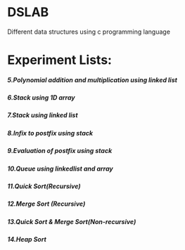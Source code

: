 # DSLAB 
Different data structures using c programming language 
# Experiment Lists: 
##### 5.Polynomial addition and multiplication using linked list  

##### 6.Stack using 1D array 

##### 7.Stack using linked list 

##### 8.Infix to postfix using stack  

##### 9.Evaluation of postfix using stack
 
##### 10.Queue using linkedlist and array 

##### 11.Quick Sort(Recursive) 

##### 12.Merge Sort (Recursive) 

##### 13.Quick Sort & Merge Sort(Non-recursive) 
 
##### 14.Heap Sort
